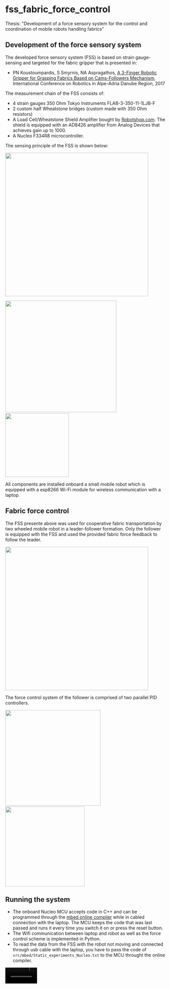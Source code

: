 # fss_fabric_force_control
Thesis: "Development of a force sensory system for the control and coordination of mobile robots handling fabrics"

## Development of the force sensory system
The developed force sensory system (FSS) is based on strain gauge-sensing and targeted for the fabric gripper that is presented in:

* PN Koustoumpardis, S Smyrnis, NA Aspragathos, [A 3-Finger Robotic Gripper for Grasping Fabrics Based on Cams-Followers Mechanism], International Conference on Robotics in Alpe-Adria Danube Region, 2017

The measurement chain of the FSS consists of:

* 4 strain gauges 350 Ohm Tokyo Instruments FLAB-3-350-11-1LJB-F
* 2 custom half Wheatstone bridges (custom made with 350 Ohm resistors)
* A Load Cell/Wheatstone Shield Amplifier bought by [Robotshop.com]. The shield is equipped with an AD8426 amplifier from Analog Devices that achieves gain up to 1000.
* A Nucleo F334R8 microcontroller.

<!--p float="left">
  <img src="https://user-images.githubusercontent.com/75118133/159372939-beaf94a2-fa9c-4b10-b6cc-da1e09dafda9.png" width="250" />
  <img width="10" />
  <img src="https://user-images.githubusercontent.com/75118133/159373044-4143eb60-5efa-44cb-ad3a-6fe17e54c543.png" width="300" /> 
</p-->

The sensing principle of the FSS is shown below:


<img src="https://user-images.githubusercontent.com/75118133/159374038-3470c8cd-0274-4bee-ba54-6d72d12e9dba.png" width="450" />

<p float="left">
  <img src="https://user-images.githubusercontent.com/75118133/159375447-395f4a6d-1de8-4425-b5af-53eb7837ac1e.png" width="350" />
  <img width="50" />
  <img src="https://user-images.githubusercontent.com/75118133/159375021-d0e04246-2cdb-4cbb-838e-31c801a3b4b3.png" width="200" /> 
</p>

All components are installed onboard a small mobile robot which is equipped with a esp8266 Wi-Fi module for wireless communication with a laptop.

<!--![image](https://user-images.githubusercontent.com/75118133/159376847-4b2ff712-d9be-4eac-9caa-80cc84c042f4.png)-->


## Fabric force control
The FSS presente above was used for cooperative fabric transportation by two wheeled mobile robot in a leader-follower formation. Only the follower is equipped with the FSS and used the provided fabric force feedback to follow the leader.

<img src="https://user-images.githubusercontent.com/75118133/159376304-20202a23-c892-4d47-8cb0-8b0c0be8201a.png" width="450" />

The force control system of the follower is comprised of two parallel PID controllers.

<p float="left">
  <img src="https://user-images.githubusercontent.com/75118133/159375837-40476073-5735-401d-93b3-7df05c143125.png" width="300" />
  <img width="10" />
  <img src="https://user-images.githubusercontent.com/75118133/159376542-c8e2db9f-2235-49e5-8044-274fb0c01a08.png" width="250" /> 
</p>

## Running the system

* The onboard Nucleo MCU accepts code in C++ and can be programmed through the [mbed online compiler] while in cabled connection with the laptop. The MCU keeps the code that was last passed and runs it every time you switch it on or press the reset button.
* The Wifi communication between laptop and robot as well as the force control scheme is implemented in Python.
* To read the data from the FSS with the robot not moving and connected through usb cable with the laptop, you have to pass the code of `src/mbed/Static_experiments_Nucleo.txt` to the MCU throught the online compiler.

<video src="https://user-images.githubusercontent.com/75118133/159462987-5993ec86-665d-436e-bd1f-fa40b0cb05e0.mp4" width="100" />

* For the wireless force control experiments (connection through Wi-Fi) the procedure is:
  - Pass the code at `src/mbed/Control experiments_Nucleo_follower.txt` and `src/mbed/Control experiments_Nucleo_leader.txt` to the follower and leader robots, respectively. Remember the follower is equipped with the FSS.
  - Run the code `src/wifi_communication/server.py` on the laptop
  - Switch-on or reset the robots.
  - To succesfully connect the robots with the laptop their IPs should be properly configured in the above files.
            
<video src="https://user-images.githubusercontent.com/75118133/159462351-496300cc-54c7-4184-9372-389f6fe114bc.mp4" width="100" />

## Pubication
This work is related with the above publications:

* ID Dadiotis, JS Sakellariou, PN Koustoumpardis, [Development of a low-cost force sensory system for force control via small grippers of cooperative mobile robots used for fabric manipulation]. Adv. Mechanisms and Machine Science 2021, 102, 47–58.
* Dadiotis I. Development of a force sensory system for the control and coordination of mobile robots
handling fabrics, Nemertes: Institutional Repository of University of Patras, Patras, Greece, 2020 (in Greek)
http://hdl.handle.net/10889/13747

## Contributors
This project was conducted at the Robotics Group, Department of Mechanical Engineering and Aeronautics at the University of Patras, Greece by Ioannis Dadiotis. Christos Chrysikos and Charalampos Rodopoulos contributed to the implementation of the WiFi communication and force control.

![image](https://user-images.githubusercontent.com/75118133/159381029-ff271c1e-f995-42a1-a11a-2c50890c7e5e.png)

[A 3-finger robotic gripper for grasping fabrics based on CAMS-followers mechanism]: https://link.springer.com/chapter/10.1007/978-3-319-61276-8_64
[Robotshop.com]: https://www.robotshop.com/ca/en/strain-gauge-load-cell-amplifier-shield-2ch.html?gclid=CjwKCAjwxOCRBhA8EiwA0X8hi5xmquA2swnKK2UYyfPzypNpCCVFiv0ISvpgf9J5K1QTpcKl0yu6_RoCApkQAvD_BwE
[Development of a low-cost force sensory system for force control via small grippers of cooperative mobile robots used for fabric manipulation]: https://link.springer.com/chapter/10.1007/978-3-030-75259-0_6
[mbed online compiler]: https://os.mbed.com/handbook/mbed-Compiler
